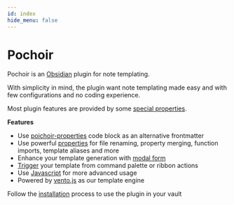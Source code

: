 ```yaml
---
id: index
hide_menu: false
---
```

# Pochoir

Pochoir is an [Obsidian](https://obsidian.md/) plugin for note templating.

With simplicity in mind, the plugin want note templating made easy and with few configurations and no coding experience.

Most plugin features are provided by some [special properties](/special-properties/overview).

**Features**

- Use [poichoir-properties](/props/overview) code block as an alternative frontmatter
- Use powerful [properties](/special-properties/overview) for file renaming, property merging, function imports, template aliases and more
- Enhance your template generation with [modal form](/form/overview)
- [Trigger](/command/overview) your template from command palette or ribbon actions
- Use [Javascript](/javascript/overview) for more advanced usage
- Powered by [vento.js](https://vento.js.org) as our template engine

Follow the [installation](/installation) process to use the plugin in your vault
